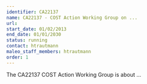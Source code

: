```yaml
---
identifier: CA22137
name: CA22137 - COST Action Working Group on ...
url:
start_date: 01/02/2013
end_date: 01/01/2030
status: running
contact: htrautmann
maleo_staff_members: htrautmann
order: 1
---
```

The CA22137 COST Action Working Group is about ...
